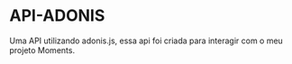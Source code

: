 # API-ADONIS
Uma API utilizando adonis.js, essa api foi criada para interagir com o meu projeto Moments.
